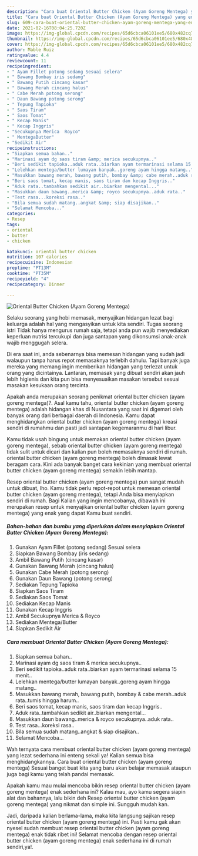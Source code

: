 ```yaml
---
description: "Cara buat Oriental Butter Chicken (Ayam Goreng Mentega) yang enak dan Mudah Dibuat"
title: "Cara buat Oriental Butter Chicken (Ayam Goreng Mentega) yang enak dan Mudah Dibuat"
slug: 609-cara-buat-oriental-butter-chicken-ayam-goreng-mentega-yang-enak-dan-mudah-dibuat
date: 2021-02-16T08:04:25.720Z
image: https://img-global.cpcdn.com/recipes/65d6cbca06101ee5/680x482cq70/oriental-butter-chicken-ayam-goreng-mentega-foto-resep-utama.jpg
thumbnail: https://img-global.cpcdn.com/recipes/65d6cbca06101ee5/680x482cq70/oriental-butter-chicken-ayam-goreng-mentega-foto-resep-utama.jpg
cover: https://img-global.cpcdn.com/recipes/65d6cbca06101ee5/680x482cq70/oriental-butter-chicken-ayam-goreng-mentega-foto-resep-utama.jpg
author: Mable Ruiz
ratingvalue: 4.4
reviewcount: 11
recipeingredient:
- " Ayam Fillet potong sedang Sesuai selera"
- " Bawang Bombay iris sedang"
- " Bawang Putih cincang kasar"
- " Bawang Merah cincang halus"
- " Cabe Merah potong serong"
- " Daun Bawang potong serong"
- " Tepung Tapioka"
- " Saos Tiram"
- " Saos Tomat"
- " Kecap Manis"
- " Kecap Inggris"
- "Secukupnya Merica  Royco"
- " MentegaButter"
- "Sedikit Air"
recipeinstructions:
- "Siapkan semua bahan.."
- "Marinasi ayam dg saos tiram &amp; merica secukupnya.."
- "Beri sedikit tapioka..aduk rata..biarkan ayam termarinasi selama 15 menit.."
- "Lelehkan mentega/butter lumayan banyak..goreng ayam hingga matang.."
- "Masukkan bawang merah, bawang putih, bombay &amp; cabe merah..aduk rata..tumis hingga harum.."
- "Beri saos tomat, kecap manis, saos tiram dan kecap Inggris.."
- "Aduk rata..tambahkan sedikit air..biarkan mengental..."
- "Masukkan daun bawang..merica &amp; royco secukupnya..aduk rata.."
- "Test rasa...koreksi rasa.."
- "Bila semua sudah matang..angkat &amp; siap disajikan.."
- "Selamat Mencoba..."
categories:
- Resep
tags:
- oriental
- butter
- chicken

katakunci: oriental butter chicken 
nutrition: 107 calories
recipecuisine: Indonesian
preptime: "PT13M"
cooktime: "PT35M"
recipeyield: "4"
recipecategory: Dinner

---
```



![Oriental Butter Chicken (Ayam Goreng Mentega)](https://img-global.cpcdn.com/recipes/65d6cbca06101ee5/680x482cq70/oriental-butter-chicken-ayam-goreng-mentega-foto-resep-utama.jpg)

Selaku seorang yang hobi memasak, menyajikan hidangan lezat bagi keluarga adalah hal yang mengasyikan untuk kita sendiri. Tugas seorang istri Tidak hanya mengurus rumah saja, tetapi anda pun wajib menyediakan keperluan nutrisi tercukupi dan juga santapan yang dikonsumsi anak-anak wajib menggugah selera.

Di era  saat ini, anda sebenarnya bisa memesan hidangan yang sudah jadi walaupun tanpa harus repot memasaknya terlebih dahulu. Tapi banyak juga mereka yang memang ingin memberikan hidangan yang terlezat untuk orang yang dicintainya. Lantaran, memasak yang dibuat sendiri akan jauh lebih higienis dan kita pun bisa menyesuaikan masakan tersebut sesuai masakan kesukaan orang tercinta. 



Apakah anda merupakan seorang penikmat oriental butter chicken (ayam goreng mentega)?. Asal kamu tahu, oriental butter chicken (ayam goreng mentega) adalah hidangan khas di Nusantara yang saat ini digemari oleh banyak orang dari berbagai daerah di Indonesia. Kamu dapat menghidangkan oriental butter chicken (ayam goreng mentega) kreasi sendiri di rumahmu dan pasti jadi santapan kegemaranmu di hari libur.

Kamu tidak usah bingung untuk memakan oriental butter chicken (ayam goreng mentega), sebab oriental butter chicken (ayam goreng mentega) tidak sulit untuk dicari dan kalian pun boleh memasaknya sendiri di rumah. oriental butter chicken (ayam goreng mentega) boleh dimasak lewat beragam cara. Kini ada banyak banget cara kekinian yang membuat oriental butter chicken (ayam goreng mentega) semakin lebih mantap.

Resep oriental butter chicken (ayam goreng mentega) pun sangat mudah untuk dibuat, lho. Kamu tidak perlu repot-repot untuk memesan oriental butter chicken (ayam goreng mentega), tetapi Anda bisa menyiapkan sendiri di rumah. Bagi Kalian yang ingin mencobanya, dibawah ini merupakan resep untuk menyajikan oriental butter chicken (ayam goreng mentega) yang enak yang dapat Kamu buat sendiri.

<!--inarticleads1-->

##### Bahan-bahan dan bumbu yang diperlukan dalam menyiapkan Oriental Butter Chicken (Ayam Goreng Mentega):

1. Gunakan  Ayam Fillet (potong sedang) Sesuai selera
1. Siapkan  Bawang Bombay (iris sedang)
1. Ambil  Bawang Putih (cincang kasar)
1. Gunakan  Bawang Merah (cincang halus)
1. Gunakan  Cabe Merah (potong serong)
1. Gunakan  Daun Bawang (potong serong)
1. Sediakan  Tepung Tapioka
1. Siapkan  Saos Tiram
1. Sediakan  Saos Tomat
1. Sediakan  Kecap Manis
1. Gunakan  Kecap Inggris
1. Ambil Secukupnya Merica &amp; Royco
1. Sediakan  Mentega/Butter
1. Siapkan Sedikit Air




<!--inarticleads2-->

##### Cara membuat Oriental Butter Chicken (Ayam Goreng Mentega):

1. Siapkan semua bahan..
1. Marinasi ayam dg saos tiram &amp; merica secukupnya..
1. Beri sedikit tapioka..aduk rata..biarkan ayam termarinasi selama 15 menit..
1. Lelehkan mentega/butter lumayan banyak..goreng ayam hingga matang..
1. Masukkan bawang merah, bawang putih, bombay &amp; cabe merah..aduk rata..tumis hingga harum..
1. Beri saos tomat, kecap manis, saos tiram dan kecap Inggris..
1. Aduk rata..tambahkan sedikit air..biarkan mengental...
1. Masukkan daun bawang..merica &amp; royco secukupnya..aduk rata..
1. Test rasa...koreksi rasa..
1. Bila semua sudah matang..angkat &amp; siap disajikan..
1. Selamat Mencoba...




Wah ternyata cara membuat oriental butter chicken (ayam goreng mentega) yang lezat sederhana ini enteng sekali ya! Kalian semua bisa menghidangkannya. Cara buat oriental butter chicken (ayam goreng mentega) Sesuai banget buat kita yang baru akan belajar memasak ataupun juga bagi kamu yang telah pandai memasak.

Apakah kamu mau mulai mencoba bikin resep oriental butter chicken (ayam goreng mentega) enak sederhana ini? Kalau mau, ayo kamu segera siapin alat dan bahannya, lalu bikin deh Resep oriental butter chicken (ayam goreng mentega) yang nikmat dan simple ini. Sungguh mudah kan. 

Jadi, daripada kalian berlama-lama, maka kita langsung sajikan resep oriental butter chicken (ayam goreng mentega) ini. Pasti kamu gak akan nyesel sudah membuat resep oriental butter chicken (ayam goreng mentega) enak tidak ribet ini! Selamat mencoba dengan resep oriental butter chicken (ayam goreng mentega) enak sederhana ini di rumah sendiri,ya!.

